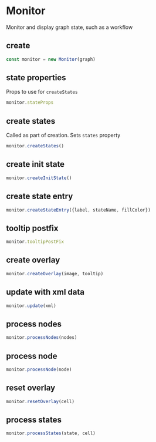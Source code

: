 # Monitor

Monitor and display graph state, such as a workflow

## create

```ts
const monitor = new Monitor(graph)
```

## state properties

Props to use for `createStates`

```ts
monitor.stateProps
```

## create states

Called as part of creation. Sets `states` property

```ts
monitor.createStates()
```

## create init state

```ts
monitor.createInitState()
```

## create state entry

```ts
monitor.createStateEntry({label, stateName, fillColor})
```

## tooltip postfix

```ts
monitor.tooltipPostFix
```

## create overlay

```ts
monitor.createOverlay(image, tooltip)
```

## update with xml data

```ts
monitor.update(xml)
```

## process nodes

```ts
monitor.processNodes(nodes)
```

## process node

```ts
monitor.processNode(node)
```

## reset overlay

```ts
monitor.resetOverlay(cell)
```

## process states

```ts
monitor.processStates(state, cell)
```



  



